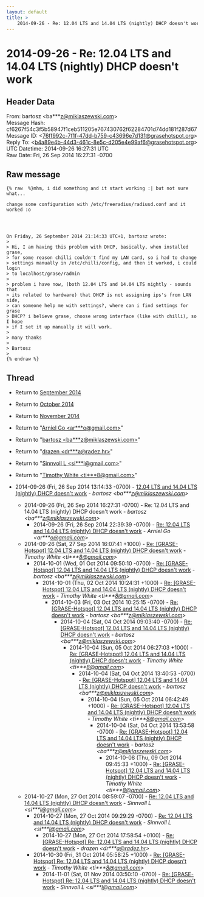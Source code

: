 ```yaml
---
layout: default
title: >
    2014-09-26 - Re: 12.04 LTS and 14.04 LTS (nightly) DHCP doesn't work
---
```


# 2014-09-26 - Re: 12.04 LTS and 14.04 LTS (nightly) DHCP doesn't work

## Header Data

From: bartosz \<ba***z@miklaszewski.com\><br>
Message Hash: cf6267f54c3f5b58947f1ceb511205e767430762f62284701d74dd181f287d67<br>
Message ID: \<76ff992c-7f1f-47dd-b759-c43696e7d131@grasehotspot.org\><br>
Reply To: \<b4a89e4b-44d3-461c-8e5c-d205e4e99af6@grasehotspot.org\><br>
UTC Datetime: 2014-09-26 16:27:31 UTC<br>
Raw Date: Fri, 26 Sep 2014 16:27:31 -0700<br>

## Raw message

```
{% raw  %}mhm, i did something and it start working :| but not sure what...

change some configuration with /etc/freeradius/radiusd.conf and it worked :o




On Friday, 26 September 2014 21:14:33 UTC+1, bartosz wrote:
>
> Hi, I am having this problem with DHCP, basically, when installed grase, 
> for some reason chilli couldn't find my LAN card, so i had to change 
> settings manually in /etc/chilli/config, and then it worked, i could login 
> to localhost/grase/radmin
>
> problem i have now, (both 12.04 LTS and 14.04 LTS nightly - sounds that 
> its related to hardware) that DHCP is not assigning ips's from LAN side, 
> can someone help me with settings?, where can i find settings for grase 
> DHCP? i believe grase, choose wrong interface (like with chilli), so I hope 
> if I set it up manually it will work.
>
> many thanks
>
> Bartosz
>
{% endraw %}
```

## Thread

+ Return to [September 2014](/archive/2014/09)
+ Return to [October 2014](/archive/2014/10)
+ Return to [November 2014](/archive/2014/11)

+ Return to "[Arniel Go <ar***o<span>@</span>gmail.com>](/authors/ar___o_at_gmail_com)"
+ Return to "[bartosz <ba***z<span>@</span>miklaszewski.com>](/authors/ba___z_at_miklaszewski_com)"
+ Return to "[drazen <dr***a<span>@</span>radez.hr>](/authors/dr___a_at_radez_hr)"
+ Return to "[Sinnvoll L <si***l<span>@</span>gmail.com>](/authors/si___l_at_gmail_com)"
+ Return to "[Timothy White <ti***8<span>@</span>gmail.com>](/authors/ti___8_at_gmail_com)"

+ 2014-09-26 (Fri, 26 Sep 2014 13:14:33 -0700) - [12.04 LTS and 14.04 LTS (nightly) DHCP doesn't work](/archive/2014/09/caffe84b9e8fe4a0ea9d2e4e50e6c44f85a1197cbd64f7dcfd519745e921800e) - _bartosz \<ba***z@miklaszewski.com\>_
  + 2014-09-26 (Fri, 26 Sep 2014 16:27:31 -0700) - Re: 12.04 LTS and 14.04 LTS (nightly) DHCP doesn't work - _bartosz \<ba***z@miklaszewski.com\>_
    + 2014-09-26 (Fri, 26 Sep 2014 22:39:39 -0700) - [Re: 12.04 LTS and 14.04 LTS (nightly) DHCP doesn't work](/archive/2014/09/b814bbb97d67225c12f26b00dd559ba64102d5eae98ccb8467c093d246aadb60) - _Arniel Go \<ar***o@gmail.com\>_
  + 2014-09-26 (Sat, 27 Sep 2014 16:07:41 +1000) - [Re: [GRASE-Hotspot] 12.04 LTS and 14.04 LTS (nightly) DHCP doesn't work](/archive/2014/09/cb9f2a963089afa7363efffec6b091e8631a3016a502ea2e0e0613821d29f03e) - _Timothy White \<ti***8@gmail.com\>_
    + 2014-10-01 (Wed, 01 Oct 2014 09:50:10 -0700) - [Re: [GRASE-Hotspot] 12.04 LTS and 14.04 LTS (nightly) DHCP doesn't work](/archive/2014/10/81ae3cd0f9c46ed9cc436288747980ad13cdc7871ee935270f44adfbe94f4daf) - _bartosz \<ba***z@miklaszewski.com\>_
      + 2014-10-01 (Thu, 02 Oct 2014 10:24:31 +1000) - [Re: [GRASE-Hotspot] 12.04 LTS and 14.04 LTS (nightly) DHCP doesn't work](/archive/2014/10/a392bf85d19b0e297ec98834df81009f820b141a4baf1ceeb181f1658aac2df2) - _Timothy White \<ti***8@gmail.com\>_
        + 2014-10-03 (Fri, 03 Oct 2014 10:25:15 -0700) - [Re: [GRASE-Hotspot] 12.04 LTS and 14.04 LTS (nightly) DHCP doesn't work](/archive/2014/10/bf57346ed8bcf40a1d707e5a0d2ee32e7506e69b824b392c8b2207f2a1b56fcb) - _bartosz \<ba***z@miklaszewski.com\>_
          + 2014-10-04 (Sat, 04 Oct 2014 09:03:40 -0700) - [Re: [GRASE-Hotspot] 12.04 LTS and 14.04 LTS (nightly) DHCP doesn't work](/archive/2014/10/9d2d630853b0c10290a165adb4ec3a9f500ef4cf0d6f9ad018504e6792e42960) - _bartosz \<ba***z@miklaszewski.com\>_
            + 2014-10-04 (Sun, 05 Oct 2014 06:27:03 +1000) - [Re: [GRASE-Hotspot] 12.04 LTS and 14.04 LTS (nightly) DHCP doesn't work](/archive/2014/10/35a6c476bac3cd403d728a49ff1c90a7d2fa693b9af75c98e3c376080ce0735f) - _Timothy White \<ti***8@gmail.com\>_
              + 2014-10-04 (Sat, 04 Oct 2014 13:40:53 -0700) - [Re: [GRASE-Hotspot] 12.04 LTS and 14.04 LTS (nightly) DHCP doesn't work](/archive/2014/10/76040986dbe898b24a54c402a6d3a749d1b3c0205c2555e0f1703a0b997baee3) - _bartosz \<ba***z@miklaszewski.com\>_
                + 2014-10-04 (Sun, 05 Oct 2014 06:42:49 +1000) - [Re: [GRASE-Hotspot] 12.04 LTS and 14.04 LTS (nightly) DHCP doesn't work](/archive/2014/10/835c82858943fc3ab84bef0bd0edf31820e2ad8b03794af456c5f72b0d1a53b2) - _Timothy White \<ti***8@gmail.com\>_
                  + 2014-10-04 (Sat, 04 Oct 2014 13:53:58 -0700) - [Re: [GRASE-Hotspot] 12.04 LTS and 14.04 LTS (nightly) DHCP doesn't work](/archive/2014/10/64eb31a5f03f5e492e2280c8c5c74417b4126dee76a504f8a5eba1ca97c51918) - _bartosz \<ba***z@miklaszewski.com\>_
                    + 2014-10-08 (Thu, 09 Oct 2014 09:45:33 +1000) - [Re: [GRASE-Hotspot] 12.04 LTS and 14.04 LTS (nightly) DHCP doesn't work](/archive/2014/10/2c3930d07f75305b205fb602d3799e95f56146d9fc343651e356ce69b69af9c6) - _Timothy White \<ti***8@gmail.com\>_
  + 2014-10-27 (Mon, 27 Oct 2014 08:59:07 -0700) - [Re: 12.04 LTS and 14.04 LTS (nightly) DHCP doesn't work](/archive/2014/10/e04b48ca985056e1e48b8e44604577187744583710d5b0877af8d02cc19ea479) - _Sinnvoll L \<si***l@gmail.com\>_
    + 2014-10-27 (Mon, 27 Oct 2014 09:29:29 -0700) - [Re: 12.04 LTS and 14.04 LTS (nightly) DHCP doesn't work](/archive/2014/10/e2088fc35d56da742f7323a4a56ac6c3727c30bbd05b92596d8131ec1714d8b8) - _Sinnvoll L \<si***l@gmail.com\>_
      + 2014-10-27 (Mon, 27 Oct 2014 17:58:54 +0100) - [Re: [GRASE-Hotspot] Re: 12.04 LTS and 14.04 LTS (nightly) DHCP doesn't work](/archive/2014/10/19af9e4f6b1b0d0827add2b908fada141eb2e2643ef0ce8f78b88993ff62ebcc) - _drazen \<dr***a@radez.hr\>_
    + 2014-10-30 (Fri, 31 Oct 2014 05:58:25 +1000) - [Re: [GRASE-Hotspot] Re: 12.04 LTS and 14.04 LTS (nightly) DHCP doesn't work](/archive/2014/10/e35f7fe462e9966a57c029b33d74757992434d818c800691b8904506675863b5) - _Timothy White \<ti***8@gmail.com\>_
      + 2014-11-01 (Sat, 01 Nov 2014 03:50:10 -0700) - [Re: [GRASE-Hotspot] Re: 12.04 LTS and 14.04 LTS (nightly) DHCP doesn't work](/archive/2014/11/d7e183d84f8a30c2600411645e9d8c8902d583ed975fe795927a5268f38daa2e) - _Sinnvoll L \<si***l@gmail.com\>_

